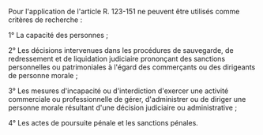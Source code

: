 Pour l'application de l'article R. 123-151 ne peuvent être utilisés comme critères de recherche :

1° La capacité des personnes ;

2° Les décisions intervenues dans les procédures de sauvegarde, de redressement et de liquidation judiciaire prononçant des sanctions personnelles ou patrimoniales à l'égard des commerçants ou des dirigeants de personne morale ;

3° Les mesures d'incapacité ou d'interdiction d'exercer une activité commerciale ou professionnelle de gérer, d'administrer ou de diriger une personne morale résultant d'une décision judiciaire ou administrative ;

4° Les actes de poursuite pénale et les sanctions pénales.
